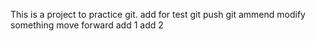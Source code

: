 This is a project to practice git.
add for test git push
git ammend modify something
move forward
add 1
add 2